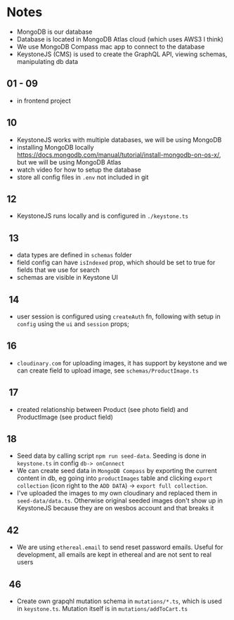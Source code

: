 # Notes

- MongoDB is our database
- Database is located in MongoDB Atlas cloud (which uses AWS3 I think)
- We use MongoDB Compass mac app to connect to the database
- KeystoneJS (CMS) is used to create the GraphQL API, viewing schemas, manipulating db data

## 01 - 09

- in frontend project

## 10

- KeystoneJS works with multiple databases, we will be using MongoDB
- installing MongoDB locally <https://docs.mongodb.com/manual/tutorial/install-mongodb-on-os-x/>, but we will be using MongoDB Atlas
- watch video for how to setup the database
- store all config files in `.env` not included in git

## 12

- KeystoneJS runs locally and is configured in `./keystone.ts`

##  13

- data types are defined in `schemas` folder
- field config can have `isIndexed` prop, which should be set to true for fields that we use for search
- schemas are visible in Keystone UI

##  14

- user session is configured using `createAuth` fn, following with setup in `config` using the `ui` and `session` props;

## 16

- `cloudinary.com` for uploading images, it has support by keystone and we can create field to upload image, see `schemas/ProductImage.ts`

##  17

- created relationship between Product (see photo field) and ProductImage (see product field)

## 18

- Seed data by calling script `npm run seed-data`. Seeding is done in `keystone.ts` in config `db-> onConnect`
- We can create seed data in `MongoDB Compass` by exporting the current content in db, eg going into `productImages` table and clicking `export collection` (icon right to the `ADD DATA`) -> `export full collection`.
- I've uploaded the images to my own cloudinary and replaced them in `seed-data/data.ts`. Otherwise original seeded images don't show up in KeystoneJS because they are on wesbos account and that breaks it

## 42

- We are using `ethereal.email` to send reset password emails. Useful for development, all emails are kept in ethereal and are not sent to real users

##  46

- Create own grapqhl mutation schema in `mutations/*.ts`, which is used in `keystone.ts`. Mutation itself is in `mutations/addToCart.ts`
